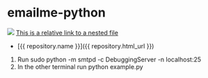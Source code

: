 # emailme-python

[<img src="https://img.shields.io/badge/Quick-Install-brightgreen.svg">](https://dev.try.direct/deploy/hjdshfjdfjd)
[This is a relative link to a nested file](project/settings.py)
* [{{ repository.name }}]({{ repository.html_url }})

1) Run sudo python -m smtpd -c DebuggingServer -n localhost:25  
2) In the other terminal run python example.py
